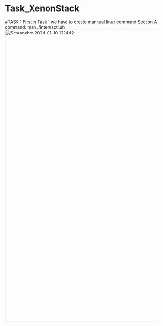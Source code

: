 # Task_XenonStack
#TASK 1
First in Task 1 we have to create mannual linux command 
Section A
command: man ./internsctl.sh
<img width="960" alt="Screenshot 2024-01-10 122442" src="https://github.com/tyagiaksh/Task_XenonStack/assets/100216216/7ea76c32-f1eb-4b3f-ba80-abf751d2017e">

